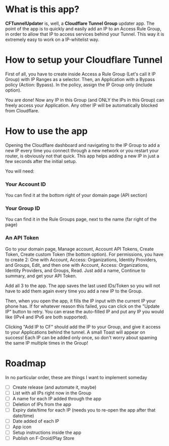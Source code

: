 # What is this app?

**CFTunnelUpdater** is, well, a **Cloudflare Tunnel Group** updater app. The point of the app is to quickly and easily add an IP to an Access Rule Group, in order to allow that IP to access services behind your Tunnel. This way it is extremely easy to work on a IP-whitelist way.

# How to setup your Cloudflare Tunnel
First of all, you have to create inside Access a Rule Group (Let's call it IP Group) with IP Ranges as a selector. 
Then, an Application with a Bypass policy (Action: Bypass). 
In the policy, assign the IP Group only (include option). 

You are done! Now any IP in this Group (and ONLY the IPs in this Group) can freely access your Application. Any other IP will be automatically blocked from Cloudflare.

# How to use the app
Opening the Cloudflare dashboard and navigating to the IP Group to add a new IP every time you connect through a new network or you restart your router, is obviously not that quick. This app helps adding a new IP in just a few seconds after the initial setup.

You will need:

### Your Account ID
You can find it at the bottom right of your domain page (API section)
### Your Group ID 
You can find it in the Rule Groups page, next to the name (far right of the page)
### An API Token
Go to your domain page, Manage account, Account API Tokens, Create Token, Create custom Token (the bottom option).
For permissions, you have to create 2: One with Account, Access: Organizations, Identity Providers, and Groups, Edit, and then one with Account, Access: Organizations, Identity Providers, and Groups, Read. Just add a name, Continue to summary, and get your API Token.

Add all 3 to the app. The app saves the last used IDs/Token so you will not have to add them again every time you add a new IP to the Group.

Then, when you open the app, it fills the IP input with the current IP your phone has. If for whatever reason this failed, you can click on the "Update IP" button to retry. You can erase the auto-filled IP and put any IP you would like (IPv4 and IPv6 are both supported).

Clicking "Add IP to CF" should add the IP to your Group, and give it access to your Applications behind the tunnel. A small Toast will appear on success! Each IP can be added only once, so don't worry about spaming the same IP multiple times in the Group!

# Roadmap
In no particular order, these are things I want to implement someday
- [ ] Create release (and automate it, maybe)
- [ ] List with all IPs right now in the Group
- [ ] A name for each IP added through the app
- [ ] Deletion of IPs from the app
- [ ] Expiry date/time for each IP (needs you to re-open the app after that date/time)
- [ ] Date added of each IP
- [ ] App icon
- [ ] Setup instructions inside the app
- [ ] Publish on F-Droid/Play Store
